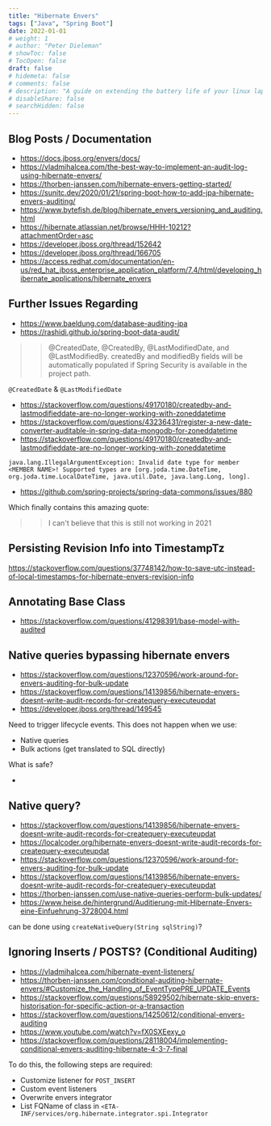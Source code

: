 ```yaml
---
title: "Hibernate Envers"
tags: ["Java", "Spring Boot"]
date: 2022-01-01
# weight: 1
# author: "Peter Dieleman"
# showToc: false
# TocOpen: false
draft: false
# hidemeta: false
# comments: false
# description: "A guide on extending the battery life of your linux laptop"
# disableShare: false
# searchHidden: false
---
```

## Blog Posts / Documentation

- <https://docs.jboss.org/envers/docs/>
- <https://vladmihalcea.com/the-best-way-to-implement-an-audit-log-using-hibernate-envers/>
- <https://thorben-janssen.com/hibernate-envers-getting-started/>
- <https://sunitc.dev/2020/01/21/spring-boot-how-to-add-jpa-hibernate-envers-auditing/>
- <https://www.bytefish.de/blog/hibernate_envers_versioning_and_auditing.html>
- <https://hibernate.atlassian.net/browse/HHH-10212?attachmentOrder=asc>
- <https://developer.jboss.org/thread/152642>
- <https://developer.jboss.org/thread/166705>
- <https://access.redhat.com/documentation/en-us/red_hat_jboss_enterprise_application_platform/7.4/html/developing_hibernate_applications/hibernate_envers>

## Further Issues Regarding 

- <https://www.baeldung.com/database-auditing-jpa>
- <https://rashidi.github.io/spring-boot-data-audit/>

>> @CreatedDate, @CreatedBy, @LastModifiedDate, and @LastModifiedBy. createdBy and modifiedBy fields will be automatically populated if Spring Security is available in the project path. 

`@CreatedDate` & `@LastModifiedDate`

- <https://stackoverflow.com/questions/49170180/createdby-and-lastmodifieddate-are-no-longer-working-with-zoneddatetime>
- <https://stackoverflow.com/questions/43236431/register-a-new-date-converter-auditable-in-spring-data-mongodb-for-zoneddatetime>
- <https://stackoverflow.com/questions/49170180/createdby-and-lastmodifieddate-are-no-longer-working-with-zoneddatetime>

`java.lang.IllegalArgumentException: Invalid date type for member <MEMBER NAME>! Supported types are [org.joda.time.DateTime, org.joda.time.LocalDateTime, java.util.Date, java.lang.Long, long].`

- <https://github.com/spring-projects/spring-data-commons/issues/880>

Which finally contains this amazing quote:

>> I can't believe that this is still not working in 2021

## Persisting Revision Info into TimestampTz

<https://stackoverflow.com/questions/37748142/how-to-save-utc-instead-of-local-timestamps-for-hibernate-envers-revision-info>

## Annotating Base Class

- <https://stackoverflow.com/questions/41298391/base-model-with-audited>

## Native queries bypassing hibernate envers

- <https://stackoverflow.com/questions/12370596/work-around-for-envers-auditing-for-bulk-update>
- <https://stackoverflow.com/questions/14139856/hibernate-envers-doesnt-write-audit-records-for-createquery-executeupdat>
- <https://developer.jboss.org/thread/149545>

Need to trigger lifecycle events. This does not happen when we use:

- Native queries
- Bulk actions (get translated to SQL directly)

What is safe?

- 

## Native query?

- <https://stackoverflow.com/questions/14139856/hibernate-envers-doesnt-write-audit-records-for-createquery-executeupdat>
- <https://localcoder.org/hibernate-envers-doesnt-write-audit-records-for-createquery-executeupdat>
- <https://stackoverflow.com/questions/12370596/work-around-for-envers-auditing-for-bulk-update>
- <https://stackoverflow.com/questions/14139856/hibernate-envers-doesnt-write-audit-records-for-createquery-executeupdat>
- <https://thorben-janssen.com/use-native-queries-perform-bulk-updates/>
- <https://www.heise.de/hintergrund/Auditierung-mit-Hibernate-Envers-eine-Einfuehrung-3728004.html>

can be done using `createNativeQuery(String sqlString)`?

## Ignoring Inserts / POSTS? (Conditional Auditing)

- <https://vladmihalcea.com/hibernate-event-listeners/>
- <https://thorben-janssen.com/conditional-auditing-hibernate-envers/#Customize_the_Handling_of_EventTypePRE_UPDATE_Events>
- <https://stackoverflow.com/questions/58929502/hibernate-skip-envers-historisation-for-specific-action-or-a-transaction>
- <https://stackoverflow.com/questions/14250612/conditional-envers-auditing>
- <https://www.youtube.com/watch?v=fX0SXEexy_o>
- <https://stackoverflow.com/questions/28118004/implementing-conditional-envers-auditing-hibernate-4-3-7-final>

To do this, the following steps are required:

- Customize listener for `POST_INSERT`
- Custom event listeners
- Overwrite envers integrator
- List FQName of class in `<ETA-INF/services/org.hibernate.integrator.spi.Integrator`
